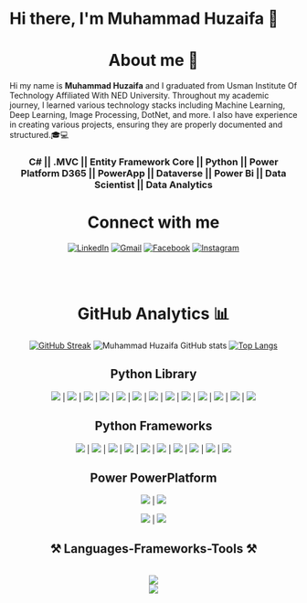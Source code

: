 # Hi there, I'm Muhammad Huzaifa  👋
<!-- <h3>About me,</h3> -->
<h1 align="center"> About me 👦</h1>

Hi my name is  <b>Muhammad Huzaifa</b> and I graduated from Usman Institute Of Technology Affiliated With NED University. Throughout my academic journey, I learned various technology stacks including Machine Learning, Deep Learning, Image Processing, DotNet, and more. I also have experience in creating various projects, ensuring they are properly documented and structured.🎓💻



<h3 align="center"> C# || .MVC || Entity Framework Core || Python || Power Platform  D365 || PowerApp ||  Dataverse || Power Bi || Data Scientist || Data Analytics </h3>
   <div align="center">

 <h1 align="center">Connect with me</h1>

[![LinkedIn](https://img.shields.io/badge/LinkedIn-Connect-blue?logo=LinkedIn)](https://www.linkedin.com/in/muhammad-huzaifa-90b7ab1b4/) [![Gmail](https://img.shields.io/badge/Gmail-Say%20Hello-red?logo=Gmail)](mailto:muhammadhuzaifa023@gmail.com) [![Facebook](https://img.shields.io/badge/Facebook-Follow-blue?logo=Facebook)](https://www.facebook.com/profile.php?id=100008953412577) [![Instagram](https://img.shields.io/badge/Instagram-Follow-ff69b4?logo=Instagram)](https://www.instagram.com/muhammadhuzaifa023/)

<br><br>
#  GitHub Analytics  📊
[![GitHub Streak](https://streak-stats.demolab.com?user=muhammadhuzaifa023&theme=radical&hide_border=true&date_format=j%2Fn%5B%2FY%5D&card_width=478)](https://git.io/streak-stats)
![Muhammad Huzaifa GitHub stats](https://github-readme-stats.vercel.app/api?username=muhammadhuzaifa023&show_icons=true&theme=radical)
[![Top Langs](https://github-readme-stats.vercel.app/api/top-langs/?username=muhammadhuzaifa023&layout=compact&theme=radical)](https://github.com/muhammadhuzaifa023)

## Python Library

[![](https://img.shields.io/badge/Pandas-%237a36c9?logo=Pandas)](https://pandas.pydata.org/) | [![](https://img.shields.io/badge/NumPy-%23209bdc?logo=NumPy)](https://numpy.org/) | [![](https://img.shields.io/badge/SciKit--Image-%23f6a431?logo=SciKit-Image)](https://scikit-image.org/) | [![](https://img.shields.io/badge/Matplotlib-%23eb8f34?logo=Matplotlib)](https://matplotlib.org/) | [![](https://img.shields.io/badge/Seaborn-%236abf8c?logo=Seaborn)](https://seaborn.pydata.org/) | [![](https://img.shields.io/badge/TensorFlow-%23f5892f?logo=TensorFlow)](https://www.tensorflow.org/) | [![](https://img.shields.io/badge/PyTorch-%23ee4c2c?logo=PyTorch)](https://pytorch.org/) | [![](https://img.shields.io/badge/OpenCV-%2374acdf?logo=OpenCV)](https://opencv.org/) | [![](https://img.shields.io/badge/Pillow-%236d8a88?logo=Pillow)](https://python-pillow.org/) | [![](https://img.shields.io/badge/imageio-%23ff6347?logo=imageio)](https://imageio.readthedocs.io/) | [![](https://img.shields.io/badge/PyTorch%20Lightning%20Bolt-%23ffcc80?logo=PyTorch)](https://pytorch-lightning-bolts.readthedocs.io/) | [![](https://img.shields.io/badge/mahotas-%23159ecc?logo=mahotas)](https://mahotas.readthedocs.io/) | [![](https://img.shields.io/badge/scikit--video-%2384d084?logo=scikit-learn)](https://www.scikit-video.org/)



## Python Frameworks

[![](https://img.shields.io/badge/Django-%23092E20?logo=Django)](https://www.djangoproject.com/) | [![](https://img.shields.io/badge/Flask-%23000?logo=Flask)](https://flask.palletsprojects.com/) | [![](https://img.shields.io/badge/FastAPI-%23007D9E?logo=FastAPI)](https://fastapi.tiangolo.com/) | [![](https://img.shields.io/badge/Pyramid-%234f0b0b?logo=Pyramid)](https://trypyramid.com/) | [![](https://img.shields.io/badge/Tornado-%23004e82?logo=Tornado)](https://www.tornadoweb.org/) | [![](https://img.shields.io/badge/Falcon-%23194587?logo=Falcon)](https://falconframework.org/) | [![](https://img.shields.io/badge/Sanic-%2357A143?logo=Sanic)](https://sanicframework.org/) | [![](https://img.shields.io/badge/Bottle-%23FF6600?logo=Bottle)](https://bottlepy.org/docs/dev/) | [![](https://img.shields.io/badge/CherryPy-%23dc5e4b?logo=CherryPy)](https://cherrypy.org/) | [![](https://img.shields.io/badge/Web2py-%23621a1a?logo=Web2py)](https://www.web2py.com/)


## Power PowerPlatform
[![](https://img.shields.io/badge/Power%20Apps-%235BB8FF?logo=PowerApps)](https://powerapps.microsoft.com/)  |  [![](https://img.shields.io/badge/Power%20Automate-%2372C5FA?logo=PowerAutomate)](https://flow.microsoft.com/)

[![](https://img.shields.io/badge/Power%20BI-%23F2C811?logo=PowerBI)](https://powerbi.microsoft.com/)  |   [![](https://img.shields.io/badge/Power%20Virtual%20Agents-%237BC043?logo=PowerVirtualAgents)](https://powervirtualagents.microsoft.com/)

<h2 align="center">⚒️ Languages-Frameworks-Tools ⚒️</h2>
<br/>
<div align="center">
    <img src="https://skillicons.dev/icons?i=nodejs,github,python,javascript,typescript,express,firebase,mongodb,c,java" /><br>
    <img src="https://skillicons.dev/icons?i=react,r,bootstrap,mui,mysql,flask,html,css,vscode,figma,git" />
</div>







